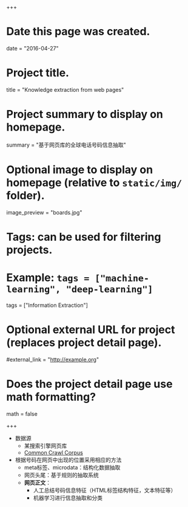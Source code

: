 +++
# Date this page was created.
date = "2016-04-27"

# Project title.
title = "Knowledge extraction from web pages"

# Project summary to display on homepage.
summary = "基于网页库的全球电话号码信息抽取"

# Optional image to display on homepage (relative to `static/img/` folder).
image_preview = "boards.jpg"

# Tags: can be used for filtering projects.
# Example: `tags = ["machine-learning", "deep-learning"]`
tags = ["Information Extraction"]

# Optional external URL for project (replaces project detail page).
#external_link = "http://example.org"

# Does the project detail page use math formatting?
math = false

+++

* 数据源
  * 某搜索引擎网页库
  * [Common Crawl Corpus](http://commoncrawl.org/)
* 根据号码在网页中出现的位置采用相应的方法
  * meta标签、microdata：结构化数据抽取
  * 网页头尾：基于规则的抽取系统
  * **网页正文**：
      - 人工总结号码信息特征（HTML标签结构特征，文本特征等）
      - 机器学习进行信息抽取和分类
